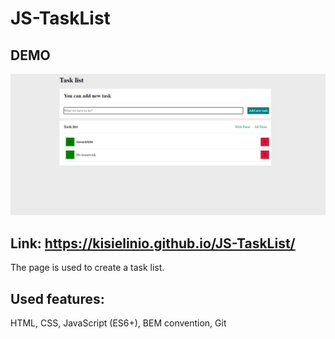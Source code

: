 # JS-TaskList
## DEMO

![Alt text](image.png)
## Link: https://kisielinio.github.io/JS-TaskList/

The page is used to create a task list.

## Used features:

HTML, CSS, JavaScript (ES6+), BEM convention, Git
